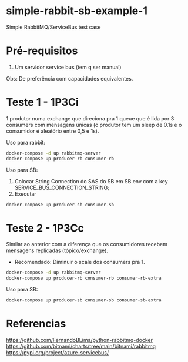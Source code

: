 # simple-rabbit-sb-example-1
Simple RabbitMQ/ServiceBus test case

# Pré-requisitos

1. Um servidor service bus (tem q ser manual)

Obs: De preferência com capacidades equivalentes.

# Teste 1 - 1P3Ci

1 produtor numa exchange que direciona pra 1 queue que é lida por 3 consumers com mensagens únicas (o produtor tem um sleep de 0.1s e o consumidor é aleatório entre 0,5 e 1s).

Uso para rabbit:

```bash
docker-compose -d up rabbitmq-server
docker-compose up producer-rb consumer-rb
```

Uso para SB:

1. Colocar String Connection do SAS do SB em SB.env com a key SERVICE_BUS_CONNECTION_STRING;
2. Executar
```bash
docker-compose up producer-sb consumer-sb
```

# Teste 2 - 1P3Cc

Similar ao anterior com a diferença que os consumidores recebem mensagens replicadas (tópico/exchange).

* Recomendado: Diminuir o scale dos consumers pra 1.

```bash
docker-compose -d up rabbitmq-server
docker-compose up producer-rb consumer-rb consumer-rb-extra
```

Uso para SB:

```bash
docker-compose up producer-sb consumer-sb consumer-sb-extra
```

# Referencias

https://github.com/FernandoBLima/python-rabbitmq-docker
https://github.com/bitnami/charts/tree/main/bitnami/rabbitmq
https://pypi.org/project/azure-servicebus/
